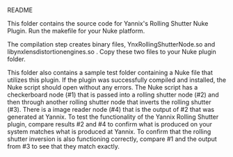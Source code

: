 README

This folder contains the source code for Yannix's Rolling Shutter Nuke Plugin. Run the makefile for your Nuke platform.

The compilation step creates binary files, YnxRollingShutterNode.so and libynxlensdistortionengines.so . Copy these two files to your Nuke plugin folder.

This folder also contains a sample test folder containing a Nuke file that utilizes this plugin. 
If the plugin was successfully compiled and installed, the Nuke script should open without any errors. The Nuke script has a checkerboard node (#1) 
that is passed into a rolling shutter node (#2) and then through another rolling shutter node that inverts the rolling shutter (#3). 
There is a image reader node (#4) that is the output of #2 that was generated at Yannix. To test the functionality of the Yannix Rolling Shutter plugin, 
compare results #2 and #4 to confirm what is produced on your system matches what is produced at Yannix. 
To confirm that the rolling shutter inversion is also functioning correctly, compare #1 and the output from #3 to see that they match exactly.
